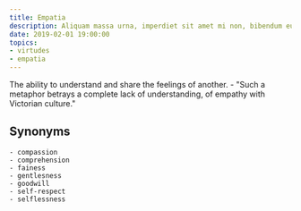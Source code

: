 ```yaml
---
title: Empatia
description: Aliquam massa urna, imperdiet sit amet mi non, bibendum euismod est.
date: 2019-02-01 19:00:00
topics: 
- virtudes
- empatia
---
```


The ability to understand and share the feelings of another.
	- "Such a metaphor betrays a complete lack of understanding, of empathy with Victorian culture."

## Synonyms
	- compassion
	- comprehension
	- fainess
	- gentlesness
	- goodwill
	- self-respect
	- selflessness

